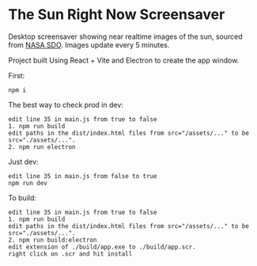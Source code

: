 # The Sun Right Now Screensaver

Desktop screensaver showing near realtime images of the sun, sourced from [NASA SDO](https://sdo.gsfc.nasa.gov/). Images update every 5 minutes. 

Project built Using React + Vite and Electron to create the app window.

First:
```
npm i
```

The best way to check prod in dev:
```
edit line 35 in main.js from true to false
1. npm run build
edit paths in the dist/index.html files from src="/assets/..." to be src="./assets/...".
2. npm run electron
```

Just dev:
```
edit line 35 in main.js from false to true
npm run dev
```

To build: 
```
edit line 35 in main.js from true to false
1. npm run build
edit paths in the dist/index.html files from src="/assets/..." to be src="./assets/...".
2. npm run build:electron
edit extension of ./build/app.exe to ./build/app.scr. 
right click on .scr and hit install
```
